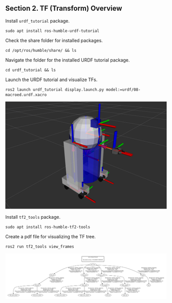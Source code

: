 ## Section 2. TF (Transform) Overview

Install `urdf_tutorial` package.

```
sudo apt install ros-humble-urdf-tutorial
```

Check the share folder for installed packages.

```
cd /opt/ros/humble/share/ && ls
```

Navigate the folder for the installed URDF tutorial package.

```
cd urdf_tutorial && ls
```

Launch the URDF tutorial and visualize TFs.

```
ros2 launch urdf_tutorial display.launch.py model:=urdf/08-macroed.urdf.xacro
```

![Fig. 2-1](./images/2-1.png)

Install `tf2_tools` package.

```
sudo apt install ros-humble-tf2-tools
```

Create a pdf file for visualizing the TF tree.

```
ros2 run tf2_tools view_frames
```

![Fig. 2-2](./images/2-2.png)
